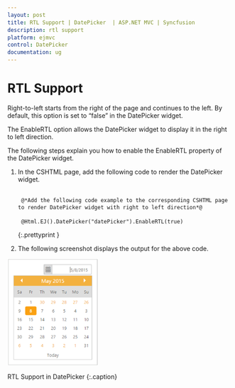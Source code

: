 ```yaml
---
layout: post
title: RTL Support | DatePicker  | ASP.NET MVC | Syncfusion
description: rtl support
platform: ejmvc
control: DatePicker
documentation: ug
---
```


# RTL Support

Right-to-left starts from the right of the page and continues to the left. By default, this option is set to “false” in the DatePicker widget. 

The EnableRTL option allows the DatePicker widget to display it in the right to left direction.

The following steps explain you how to enable the EnableRTL property of the DatePicker widget.

1. In the CSHTML page, add the following code to render the DatePicker widget.

   ~~~ cshtml

	@*Add the following code example to the corresponding CSHTML page to render DatePicker widget with right to left direction*@

	@Html.EJ().DatePicker("datePicker").EnableRTL(true)

   ~~~
   {:.prettyprint }


2.  The following screenshot displays the output for the above code.

![](RTL-Support_images/RTL-Support_img1.png)

RTL Support in DatePicker
{:.caption}